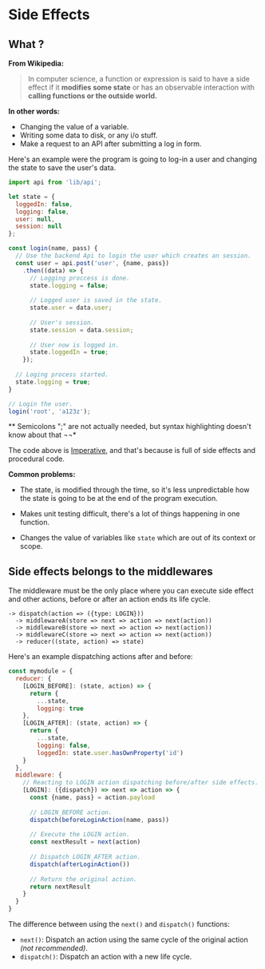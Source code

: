 # Side Effects

## What ?

**From Wikipedia:**
> In computer science, a function or expression is said to have a side effect if it **modifies some state** or has an observable interaction with **calling functions or the outside world.**

**In other words:**

- Changing the value of a variable.
- Writing some data to disk, or any i/o stuff.
- Make a request to an API after submitting a log in form.

Here's an example were the program is going to log-in a user and changing the state to save the user's data.
```js
import api from 'lib/api';

let state = {
  loggedIn: false,
  logging: false,
  user: null,
  session: null
};

const login(name, pass) {
  // Use the backend Api to login the user which creates an session.
  const user = api.post('user', {name, pass})
    .then((data) => {
      // Logging proccess is done.
      state.logging = false;
      
      // Logged user is saved in the state.
      state.user = data.user;
      
      // User's session.
      state.session = data.session;
      
      // User now is logged in.
      state.loggedIn = true;
    });
  
  // Loging process started.
  state.logging = true;
}

// Login the user.
login('root', 'a123z');
```
** Semicolons ";" are not actually needed, but syntax highlighting doesn't know about that ¬¬*

The code above is [Imperative](https://en.wikipedia.org/wiki/Imperative_programming), and that's because is full of side effects and procedural code.

**Common problems:**

- The state, is modified through the time, so it's less unpredictable how the state is going to be at the end of the program execution.

- Makes unit testing difficult, there's a lot of things happening in one function.

- Changes the value of variables like `state` which are out of its context or scope.

## Side effects belongs to the middlewares

The middleware must be the only place where you can execute side effect and other actions, before or after an action ends its life cycle.
```
-> dispatch(action => ({type: LOGIN})) 
  -> middlewareA(store => next => action => next(action))
  -> middlewareB(store => next => action => next(action))
  -> middlewareC(store => next => action => next(action))
  -> reducer((state, action) => state)
```

Here's an example dispatching actions after and before:
```js
const mymodule = {
  reducer: {
    [LOGIN_BEFORE]: (state, action) => {
      return {
        ...state,
        logging: true
    },
    [LOGIN_AFTER]: (state, action) => {
      return {
        ...state,
        logging: false,
        loggedIn: state.user.hasOwnProperty('id')
    }
  },
  middleware: {
    // Reacting to LOGIN action dispatching before/after side effects.
    [LOGIN]: ({dispatch}) => next => action => {
      const {name, pass} = action.payload
      
      // LOGIN_BEFORE action.
      dispatch(beforeLoginAction(name, pass))
      
      // Execute the LOGIN action.
      const nextResult = next(action)
      
      // Dispatch LOGIN_AFTER action.
      dispatch(afterLoginAction())
      
      // Return the original action.
      return nextResult
    }
  }
}
```

The difference between using the `next()` and `dispatch()` functions:

- `next()`: Dispatch an action using the same cycle of the original action *(not recommended)*.
- `dispatch()`: Dispatch an action with a new life cycle.